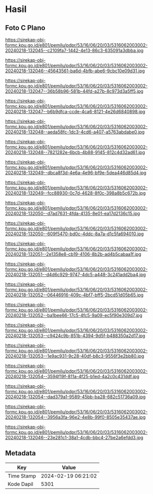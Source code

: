 # Hasil

## Foto C Plano

https://sirekap-obj-formc.kpu.go.id/e801/pemilu/pdpr/53/16/06/20/03/5316062003002-20240218-132045--c2109fa7-1442-4e13-86c3-635091a3dbba.jpg

https://sirekap-obj-formc.kpu.go.id/e801/pemilu/pdpr/53/16/06/20/03/5316062003002-20240218-132046--45643561-ba6d-4bfb-abe6-9cbc10e09d31.jpg

https://sirekap-obj-formc.kpu.go.id/e801/pemilu/pdpr/53/16/06/20/03/5316062003002-20240218-132047--36b58b96-581b-44fd-a27b-8c973d3a5ff5.jpg

https://sirekap-obj-formc.kpu.go.id/e801/pemilu/pdpr/53/16/06/20/03/5316062003002-20240218-132047--b6b9dfca-ccde-4ca6-8121-4e26d6840898.jpg

https://sirekap-obj-formc.kpu.go.id/e801/pemilu/pdpr/53/16/06/20/03/5316062003002-20240218-132048--aeda58fc-1dc3-4cd6-a407-a5763abdabe0.jpg

https://sirekap-obj-formc.kpu.go.id/e801/pemilu/pdpr/53/16/06/20/03/5316062003002-20240218-132048--7821282e-6bcb-4b88-9145-812c4d32ad61.jpg

https://sirekap-obj-formc.kpu.go.id/e801/pemilu/pdpr/53/16/06/20/03/5316062003002-20240218-132049--dbca8f3d-4e6a-4e96-bf9e-5dea446d85d4.jpg

https://sirekap-obj-formc.kpu.go.id/e801/pemilu/pdpr/53/16/06/20/03/5316062003002-20240218-132049--fcc88930-0c7d-4628-8f0c-398a8b5c672b.jpg

https://sirekap-obj-formc.kpu.go.id/e801/pemilu/pdpr/53/16/06/20/03/5316062003002-20240218-132050--d7ad7631-4fda-4135-8e01-ea17d2136c15.jpg

https://sirekap-obj-formc.kpu.go.id/e801/pemilu/pdpr/53/16/06/20/03/5316062003002-20240218-132050--609f5470-bd0c-4ddc-8a7a-d1c5fa694010.jpg

https://sirekap-obj-formc.kpu.go.id/e801/pemilu/pdpr/53/16/06/20/03/5316062003002-20240218-132051--2e1358e8-cb19-4106-8b2b-ad4b5cabaa1f.jpg

https://sirekap-obj-formc.kpu.go.id/e801/pemilu/pdpr/53/16/06/20/03/5316062003002-20240218-132051--d4d6c929-9747-4dc5-a448-3c241add2ba4.jpg

https://sirekap-obj-formc.kpu.go.id/e801/pemilu/pdpr/53/16/06/20/03/5316062003002-20240218-132052--06446916-409c-4bf7-bff5-2bcd51d05b65.jpg

https://sirekap-obj-formc.kpu.go.id/e801/pemilu/pdpr/53/16/06/20/03/5316062003002-20240218-132052--ba1bee66-17c5-4fc5-9a09-ec5f90e309d7.jpg

https://sirekap-obj-formc.kpu.go.id/e801/pemilu/pdpr/53/16/06/20/03/5316062003002-20240218-132053--c9424c9b-851b-4394-9d5f-b488350a2d17.jpg

https://sirekap-obj-formc.kpu.go.id/e801/pemilu/pdpr/53/16/06/20/03/5316062003002-20240218-132053--1e9ac931-9c28-40df-b8c3-9556f3e2bb80.jpg

https://sirekap-obj-formc.kpu.go.id/e801/pemilu/pdpr/53/16/06/20/03/5316062003002-20240218-132054--3594f19f-811a-4f25-b1ed-4a2c0c431ddf.jpg

https://sirekap-obj-formc.kpu.go.id/e801/pemilu/pdpr/53/16/06/20/03/5316062003002-20240218-132054--dad379a1-9589-45bb-ba28-682c51736a09.jpg

https://sirekap-obj-formc.kpu.go.id/e801/pemilu/pdpr/53/16/06/20/03/5316062003002-20240218-132054--3956a3fa-96e2-4e8b-99f0-8505e35437ae.jpg

https://sirekap-obj-formc.kpu.go.id/e801/pemilu/pdpr/53/16/06/20/03/5316062003002-20240218-132046--23e281c1-38a1-4cdb-bbc4-27be2a6efdd3.jpg


## Metadata

| Key        | Value               |
| ---------- | ------------------- |
| Time Stamp | 2024-02-19 06:21:02 |
| Kode Dapil | 5301                |



